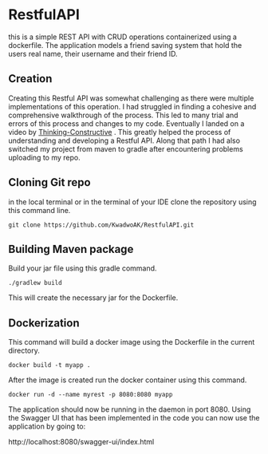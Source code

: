 # RestfulAPI
this is a simple REST API with CRUD operations containerized using a dockerfile. The application models a friend saving system that hold the users real name, their username and their friend ID.


## Creation
Creating this Restful API was somewhat challenging as there were multiple implementations of this operation. I had struggled in finding a cohesive and comprehensive walkthrough of the process. This led to many trial and errors of this process and changes to my code. Eventually I landed on a video by [Thinking-Constructive](https://www.youtube.com/@ThinkConstructivehttps://www.youtube.com/@ThinkConstructive) . This greatly helped the process of understanding and developing a Restful API. Along that path I had also switched my project from maven to gradle after encountering problems uploading to my repo.

## Cloning Git repo
in the local terminal or in the terminal of your IDE clone the repository using this command line.
```
git clone https://github.com/KwadwoAK/RestfulAPI.git
```

## Building Maven package
Build your jar file using this gradle command.
```
./gradlew build 
```
This will create the necessary jar for the Dockerfile. 

## Dockerization
This command will build a docker image using the Dockerfile in the current directory.
```
docker build -t myapp .
```

After the image is created run the docker container using this command.
```
docker run -d --name myrest -p 8080:8080 myapp
```

The application should now be running in the daemon in port 8080. Using the Swagger UI that has been implemented in the code you can now use the application by going to:

http://localhost:8080/swagger-ui/index.html 


